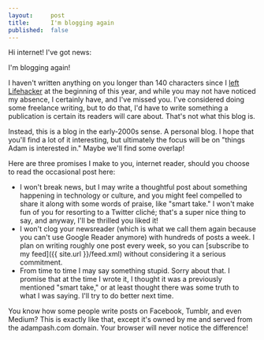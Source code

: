 ```yaml
---
layout:     post
title:      I'm blogging again
published:  false
---
```


Hi internet! I've got news: 

I'm blogging again!

I haven't written anything on you longer than 140 characters since I [left Lifehacker](http://lifehacker.com/5973647/it-was-pash-like-cash) at the beginning of this year, and while you may not have noticed my absence, I certainly have, and I've missed you. I've considered doing some freelance writing, but to do that, I'd have to write something a publication is certain its readers will care about. That's not what this blog is.

Instead, this is a blog in the early-2000s sense. A personal blog. I hope that you'll find a lot of it interesting, but ultimately the focus will be on "things Adam is interested in." Maybe we'll find some overlap!

Here are three promises I make to you, internet reader, should you choose to read the occasional post here:

* I won't break news, but I may write a thoughtful post about something happening in technology or culture, and you might feel compelled to share it along with some words of praise, like "smart take." I won't make fun of you for resorting to a Twitter cliché; that's a super nice thing to say, and anyway, I'll be thrilled you liked it! 
* I won't clog your newsreader (which is what we call them again because you can't use Google Reader anymore) with hundreds of posts a week. I plan on writing roughly one post every week, so you can [subscribe to my feed]({{ site.url }}/feed.xml) without considering it a serious commitment.
* From time to time I may say something stupid. Sorry about that. I promise that at the time I wrote it, I thought it was a previously mentioned "smart take," or at least thought there was some truth to what I was saying. I'll try to do better next time.

You know how some people write posts on Facebook, Tumblr, and even Medium? This is exactly like that, except it's owned by me and served from the adampash.com domain. Your browser will never notice the difference!